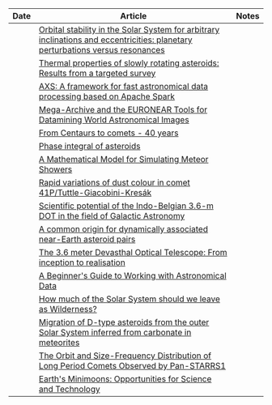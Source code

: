 | Date | Article | Notes | 
| ---- | ---- | ---- |
| | [Orbital stability in the Solar System for arbitrary inclinations and eccentricities: planetary perturbations versus resonances](https://arxiv.org/abs/1905.05870) |
| | [Thermal properties of slowly rotating asteroids: Results from a targeted survey](https://arxiv.org/abs/1905.06056) |
| | [AXS: A framework for fast astronomical data processing based on Apache Spark](https://arxiv.org/abs/1905.09034) |
| | [Mega-Archive and the EURONEAR Tools for Datamining World Astronomical Images](https://arxiv.org/abs/1905.08847) |
| | [From Centaurs to comets - 40 years](https://arxiv.org/abs/1905.08892) |
| | [Phase integral of asteroids](https://arxiv.org/abs/1905.09827) |
| | [A Mathematical Model for Simulating Meteor Showers](https://arxiv.org/abs/1905.09900) |
| | [Rapid variations of dust colour in comet 41P/Tuttle-Giacobini-Kresák](https://arxiv.org/abs/1905.10078) |
| | [Scientific potential of the Indo-Belgian 3.6-m DOT in the field of Galactic Astronomy](https://arxiv.org/abs/1905.11840) |
| | [A common origin for dynamically associated near-Earth asteroid pairs](https://arxiv.org/abs/1905.12058) |
| | [The 3.6 meter Devasthal Optical Telescope: From inception to realisation](https://arxiv.org/abs/1905.12896) |
| | [A Beginner's Guide to Working with Astronomical Data](https://arxiv.org/abs/1905.13189) |
| | [How much of the Solar System should we leave as Wilderness?](https://arxiv.org/abs/1905.13681) |
| | [Migration of D-type asteroids from the outer Solar System inferred from carbonate in meteorites](https://arxiv.org/abs/1905.13620) |
| | [The Orbit and Size-Frequency Distribution of Long Period Comets Observed by Pan-STARRS1](https://arxiv.org/abs/1905.13458) |
| | [Earth's Minimoons: Opportunities for Science and Technology](https://arxiv.org/abs/1905.13457) |
